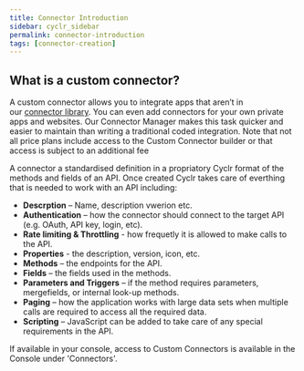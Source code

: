 ```yaml
---
title: Connector Introduction
sidebar: cyclr_sidebar
permalink: connector-introduction
tags: [connector-creation]
---
```


## What is a custom connector?

A custom connector allows you to integrate apps that aren’t in our [connector library](http://cyclr.com/connectors/). You can even add connectors for your own private apps and websites. Our Connector Manager makes this task quicker and easier to maintain than writing a traditional coded integration.  Note that not all price plans include access to the Custom Connector builder or that access is subject to an additional fee

A connector a standardised definition in a propriatory Cyclr format of the methods and fields of an API. Once created Cyclr takes care of everthing that is needed to work with an API including:

*   **Descrption** – Name, description vwerion etc.
*   **Authentication** – how the connector should connect to the target API (e.g. OAuth, API key, login, etc).
*   **Rate limiting & Throttling** - how frequetly it is allowed to make calls to the API. 
*   **Properties** - the description, version, icon, etc.
*   **Methods** – the endpoints for the API.
*   **Fields** – the fields used in the methods.
*   **Parameters and Triggers** – if the method requires parameters, mergefields, or internal look-up methods.
*   **Paging** – how the application works with large data sets when multiple calls are required to access all the required data.
*   **Scripting** – JavaScript can be added to take care of any special requirements in the API.

If available in your console, access to Custom Connectors is available in the Console under 'Connectors'.

